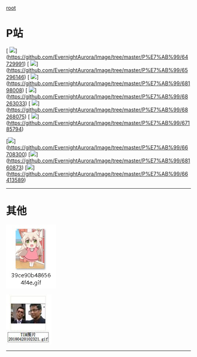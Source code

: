 [root](https://github.com/EvernightAurora/Image/tree/master/)

# P站

[
![](https://raw.githubusercontent.com/EvernightAurora/Image/master/P站/64729991/Les.jpg)]
(https://github.com/EvernightAurora/Image/tree/master/P%E7%AB%99/64729991) 
[
![](https://raw.githubusercontent.com/EvernightAurora/Image/master/P站/65296146/Les.jpg)]
(https://github.com/EvernightAurora/Image/tree/master/P%E7%AB%99/65296146) 
[
![](https://raw.githubusercontent.com/EvernightAurora/Image/master/P站/68198008/Les.jpg)]
(https://github.com/EvernightAurora/Image/tree/master/P%E7%AB%99/68198008) 
[
![](https://raw.githubusercontent.com/EvernightAurora/Image/master/P站/68263033/Les.jpg)]
(https://github.com/EvernightAurora/Image/tree/master/P%E7%AB%99/68263033) 
[
![](https://raw.githubusercontent.com/EvernightAurora/Image/master/P站/68268075/Les.jpg)]
(https://github.com/EvernightAurora/Image/tree/master/P%E7%AB%99/68268075) 
[
![](https://raw.githubusercontent.com/EvernightAurora/Image/master/P站/67185794/Les.jpg)]
(https://github.com/EvernightAurora/Image/tree/master/P%E7%AB%99/67185794) 

[![](https://raw.githubusercontent.com/EvernightAurora/Image/master/P站/66708300/Les.JPG)]
(https://github.com/EvernightAurora/Image/tree/master/P%E7%AB%99/66708300)
[![](https://raw.githubusercontent.com/EvernightAurora/Image/master/P站/68160873/Les.JPG)]
(https://github.com/EvernightAurora/Image/tree/master/P%E7%AB%99/68160873)
[![](https://raw.githubusercontent.com/EvernightAurora/Image/master/P站/66413589/Les.JPG)]
(https://github.com/EvernightAurora/Image/tree/master/P%E7%AB%99/66413589)

---
# 其他

![](https://raw.githubusercontent.com/EvernightAurora/Image/master/其他/39ce90b486564f4e/Les.jpg)

![](https://raw.githubusercontent.com/EvernightAurora/Image/master/其他/IM-20180420102321/Les.JPG)

---
